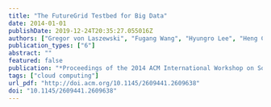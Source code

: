 ```yaml
---
title: "The FutureGrid Testbed for Big Data"
date: 2014-01-01
publishDate: 2019-12-24T20:35:27.055016Z
authors: ["Gregor von Laszewski", "Fugang Wang", "Hyungro Lee", "Heng Chen", "Geoffrey C. Fox"]
publication_types: ["6"]
abstract: ""
featured: false
publication: "*Proceedings of the 2014 ACM International Workshop on Software-defined Ecosystems*"
tags: ["cloud computing"]
url_pdf: "http://doi.acm.org/10.1145/2609441.2609638"
doi: "10.1145/2609441.2609638"
---
```


